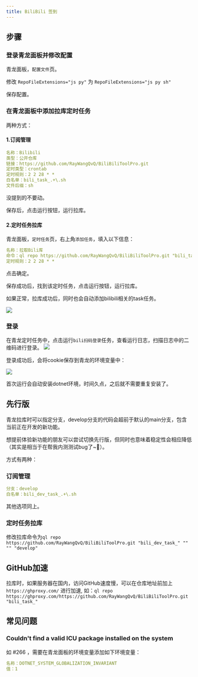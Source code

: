 ```yaml
---
title: BiliBili 签到
---
```


## 步骤

### 登录青龙面板并修改配置

青龙面板，`配置文件`页。

修改 `RepoFileExtensions="js py"` 为 `RepoFileExtensions="js py sh"`

保存配置。

### 在青龙面板中添加拉库定时任务

两种方式：

#### 1.订阅管理

```yaml
名称：Bilibili
类型：公开仓库
链接：https://github.com/RayWangQvQ/BiliBiliToolPro.git
定时类型：crontab
定时规则：2 2 28 * *
白名单：bili_task_.+\.sh
文件后缀：sh
```

没提到的不要动。

保存后，点击运行按钮，运行拉库。

#### 2.定时任务拉库

青龙面板，`定时任务`页，右上角`添加任务`，填入以下信息：

```yaml
名称：拉取Bili库
命令：ql repo https://github.com/RayWangQvQ/BiliBiliToolPro.git "bili_task_"
定时规则：2 2 28 * *
```

点击确定。

保存成功后，找到该定时任务，点击运行按钮，运行拉库。

如果正常，拉库成功后，同时也会自动添加bilibili相关的task任务。

![](https://m.theovan.xyz/img/qinglong-tasks.png)

### 登录

在青龙定时任务中，点击运行`bili扫码登录`任务，查看运行日志，扫描日志中的二维码进行登录。
![](https://m.theovan.xyz/img/qinglong-login.png)

登录成功后，会将cookie保存到青龙的环境变量中：

![](https://m.theovan.xyz/img/qinglong-env.png)

首次运行会自动安装dotnet环境，时间久点，之后就不需要重复安装了。

## 先行版

青龙拉库时可以指定分支，develop分支的代码会超前于默认的main分支，包含当前正在开发的新功能。

想提前体验新功能的朋友可以尝试切换先行版，但同时也意味着稳定性会相应降低（其实是相当于在帮我内测测试bug了~🤨）。

方式有两种：

### 订阅管理

```yaml
分支：develop
白名单：bili_dev_task_.+\.sh
```

其他选项同上。

### 定时任务拉库

修改拉库命令为`ql repo https://github.com/RayWangQvQ/BiliBiliToolPro.git "bili_dev_task_" "" "" "develop"`

## GitHub加速

拉库时，如果服务器在国内，访问GitHub速度慢，可以在仓库地址前加上 `https://ghproxy.com/` 进行加速, 如：`ql repo https://ghproxy.com/https://github.com/RayWangQvQ/BiliBiliToolPro.git "bili_task_"`

## 常见问题

### Couldn't find a valid ICU package installed on the system

如 #266 ，需要在青龙面板的环境变量添加如下环境变量：

```yaml
名称：DOTNET_SYSTEM_GLOBALIZATION_INVARIANT
值：1
```
